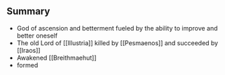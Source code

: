 ## Summary
- God of ascension and betterment fueled by the ability to improve and better oneself
- The old Lord of [[Illustria]] killed by [[Pesmaenos]] and succeeded by [[Iraos]]
- Awakened [[Breithmaehut]]
- formed 
